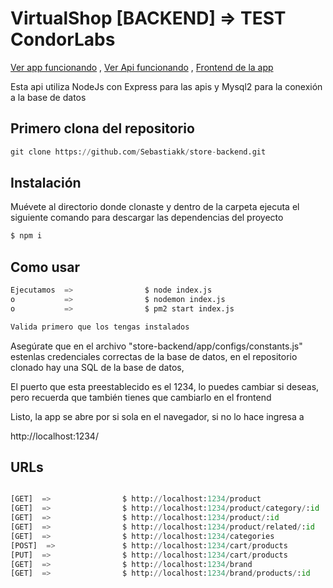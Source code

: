 # VirtualShop [BACKEND] => TEST CondorLabs

[Ver app funcionando](http://www.virtual-shop.tk)
, [Ver Api funcionando](http://35.196.123.11:1234/product)
, [Frontend de la app](https://github.com/Sebastiakk/store)

Esta api utiliza NodeJs con Express para las apis y Mysql2 para la conexión a la base de datos 
## Primero clona del repositorio

```python
git clone https://github.com/Sebastiakk/store-backend.git
```
 
## Instalación 

Muévete al directorio donde clonaste y dentro de la carpeta ejecuta el siguiente comando para descargar las dependencias del proyecto

```bash
$ npm i
```

## Como usar

```python
Ejecutamos  =>                $ node index.js
o           =>                $ nodemon index.js
o           =>                $ pm2 start index.js

Valida primero que los tengas instalados
```

Asegúrate que en el archivo "store-backend/app/configs/constants.js" estenlas credenciales correctas de la base de datos, en el repositorio clonado hay una SQL de la base de datos,

El puerto que esta preestablecido es el 1234, lo puedes cambiar si deseas, pero recuerda que también tienes que cambiarlo en el frontend


Listo, la app se abre por si sola en el navegador, si no lo hace ingresa a 

http://localhost:1234/


## URLs

```python

[GET]  =>                $ http://localhost:1234/product
[GET]  =>                $ http://localhost:1234/product/category/:id
[GET]  =>                $ http://localhost:1234/product/:id
[GET]  =>                $ http://localhost:1234/product/related/:id
[GET]  =>                $ http://localhost:1234/categories
[POST]  =>               $ http://localhost:1234/cart/products
[PUT]  =>                $ http://localhost:1234/cart/products
[GET]  =>                $ http://localhost:1234/brand
[GET]  =>                $ http://localhost:1234/brand/products/:id

```
